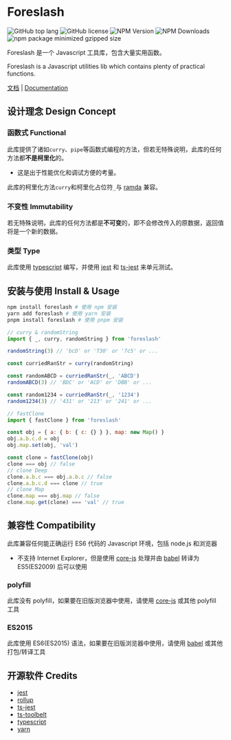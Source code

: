 # Foreslash

![GitHub top lang](https://img.shields.io/github/languages/top/Moushudyx/foreslash)
![GitHub license](https://img.shields.io/badge/license-Mulan_PSL_v2-blue)
![NPM Version](https://img.shields.io/npm/v/foreslash)
![NPM Downloads](https://img.shields.io/npm/dm/foreslash)
![npm package minimized gzipped size](https://img.shields.io/bundlejs/size/foreslash?label=gzipped)

Foreslash 是一个 Javascript 工具库，包含大量实用函数。

Foreslash is a Javascript utilities lib which contains plenty of practical functions.

[文档](https://moushudyx.github.io/foreslash) | [Documentation](https://moushudyx.github.io/foreslash/en)

## 设计理念 Design Concept

### 函数式 Functional

此库提供了诸如`curry`、`pipe`等函数式编程的方法，但若无特殊说明，此库的任何方法都**不是柯里化**的。

- 这是出于性能优化和调试方便的考量。

此库的柯里化方法`curry`和柯里化占位符`_`与 [ramda](https://github.com/ramda/ramda) 兼容。

### 不变性 Immutability

若无特殊说明，此库的任何方法都是**不可变**的，即不会修改传入的原数据，返回值将是一个新的数据。

### 类型 Type

此库使用 [typescript](https://github.com/microsoft/TypeScript) 编写，并使用 [jest](https://github.com/facebook/jest) 和 [ts-jest](https://github.com/kulshekhar/ts-jest) 来单元测试。

## 安装与使用 Install & Usage

```bash
npm install foreslash # 使用 npm 安装
yarn add foreslash # 使用 yarn 安装
pnpm install foreslash # 使用 pnpm 安装
```

```js
// curry & randomString
import { _, curry, randomString } from 'foreslash'

randomString(3) // 'bcD' or 'T30' or '7c5' or ...

const curriedRanStr = curry(randomString)

const randomABCD = curriedRanStr(_, 'ABCD')
randomABCD(3) // 'BDC' or 'ACD' or 'DBB' or ...

const random1234 = curriedRanStr(_, '1234')
random1234(3) // '431' or '213' or '241' or ...

// fastClone
import { fastClone } from 'foreslash'

const obj = { a: { b: { c: {} } }, map: new Map() }
obj.a.b.c.d = obj
obj.map.set(obj, 'val')

const clone = fastClone(obj)
clone === obj // false
// clone Deep
clone.a.b.c === obj.a.b.c // false
clone.a.b.c.d === clone // true
// clone Map
clone.map === obj.map // false
clone.map.get(clone) === 'val' // true
```

## 兼容性 Compatibility

此库兼容任何能正确运行 ES6 代码的 Javascript 环境，包括 node.js 和浏览器

- 不支持 Internet Explorer，但是使用 [core-js](https://github.com/zloirock/core-js) 处理并由 [babel](https://babeljs.io/) 转译为 ES5(ES2009) 后可以使用

### polyfill

此库没有 polyfill，如果要在旧版浏览器中使用，请使用 [core-js](https://github.com/zloirock/core-js) 或其他 polyfill 工具

### ES2015

此库使用 ES6(ES2015) 语法，如果要在旧版浏览器中使用，请使用 [babel](https://babeljs.io/) 或其他打包/转译工具

## 开源软件 Credits

- [jest](https://github.com/facebook/jest)
- [rollup](https://github.com/rollup/rollup)
- [ts-jest](https://github.com/kulshekhar/ts-jest)
- [ts-toolbelt](https://github.com/millsp/ts-toolbelt)
- [typescript](https://github.com/microsoft/TypeScript)
- [yarn](https://github.com/yarnpkg/yarn)

